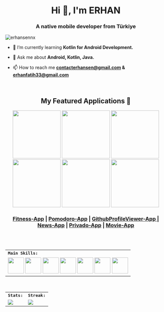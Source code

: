 <h1 align="center">Hi 👋, I'm ERHAN</h1>
<h3 align="center">A native mobile developer from Türkiye</h3>
<!-- <img align="right" alt="Coding" width="325" src="https://media3.giphy.com/media/IIv3NuURRxgJO/giphy.gif?cid=790b7611aa3cb6790e3186d9f210dc00c5cb8482b16b3bf1&rid=giphy.gif&ct=g"> -->

<p align="left"> <img src="https://komarev.com/ghpvc/?username=erhansennx&label=Profile%20views&color=0e75b6&style=flat" alt="erhansennx" /> </p>

- 🌱 I’m currently learning **Kotlin for Android Development.**

- 💬 Ask me about **Android, Kotlin, Java.**

- 📫 How to reach me **contacterhansen@gmail.com & erhanfatih33@gmail.com**

<!--  - ⚡ Fun fact **I'm Funny.**  -->
<br>

<div>
    <h2 align=center> My Featured Applications 🚀</h2>
</div>

<div align=center>
  <a href="https://github.com/erhansennx/Fitness-App"><img width=150 src="https://github.com/erhansennx/erhansennx/assets/77855407/674f8127-0000-4746-90c9-af358fdd0d2a"></a>
  <a href="https://github.com/erhansennx/Pomodoro-App"><img width=150 src="https://github.com/erhansennx/erhansennx/assets/77855407/80f47411-e5cd-4c48-a28b-b6205ea34734"></a>
  <a href="https://github.com/erhansennx/GithubProfileViewer-App"><img width=150 src="https://github.com/erhansennx/erhansennx/assets/77855407/d8300e99-6592-4242-82c2-5bfc0ac0f029"></a>
  <a href="https://github.com/erhansennx/News-App"><img width=150 src="https://github.com/erhansennx/erhansennx/assets/77855407/ba5ac1b9-9af9-4af6-8949-3cbcecdaabab"></a>
  <a href="https://play.google.com/store/apps/details?id=com.app.anonymouschat&pli=1"><img width=150 src="https://github.com/erhansennx/erhansennx/assets/77855407/5df2541a-cefc-4614-a0db-e1427e961ebf"></a>
  <a href="https://github.com/erhansennx/MovieApp"><img width=150 src="https://github.com/erhansennx/erhansennx/assets/77855407/94f732b1-b4dd-4f14-bac7-4cb40f727f52"></a>
</div>

<h3 align="center">
  <a href="https://github.com/erhansennx/Fitness-App">Fitness-App</a> |
  <a href="https://github.com/erhansennx/Pomodoro-App">Pomodoro-App</a> |
  <a href="https://github.com/erhansennx/GithubProfileViewer-App">GithubProfileViewer-App </a> |
  <a href="https://github.com/erhansennx/News-App">News-App</a> |
  <a href="https://play.google.com/store/apps/details?id=com.app.anonymouschat&pli=1">Privado-App</a> |
  <a href="https://github.com/erhansennx/MovieApp">Movie-App </a>
</h3>

<br><br>

<div align=center>
<table>
    <tr>
        <td colspan="8">
        <strong><samp>Main Skills:</samp></strong>
        </td>
    </tr>
        <tr>
        <td colspan="8">
        <img src="https://img.icons8.com/color/480/000000/android-studio.png" width=50></a>
        <img src="https://img.icons8.com/color/480/000000/kotlin.png" width=50></a>
        <img src="https://github.com/erhansennx/erhansennx/assets/77855407/2c458780-6e31-4104-9304-c4adf264b61f" width=50></a>
        <img src="https://img.icons8.com/color/480/000000/git.png" width=50></a>
        <img src="https://img.icons8.com/color/480/000000/firebase.png" width=50></a>
        <img src="https://img.icons8.com/color/480/000000/figma.png" width=50></a>
        <img src="https://img.icons8.com/color/480/000000/adobe-xd.png" width=50></a>
        </td>
    </tr>
</table>

<br>

<table>
    <tr>
        <td colspan="2">
            <strong><samp>Stats:</samp></strong>
        </td>
        <td colspan="2">
            <strong><samp>Streak:</samp></strong>
        </td>
    </tr>
    <tr>
        <td colspan="2" rowspan="2">
            <a href="https://github-readme-stats.vercel.app/api?username=erhansennx&count_private=true&hide_border=true&show_icons=true&theme=radical">
                <img src="https://github-readme-stats-sigma-five.vercel.app/api?username=erhansennx&count_private=true&hide_border=true&show_icons=true&theme=radical">
            </a>
        </td>
        <td colspan="2" rowspan="2">
            <a href="https://github-readme-streak-stats.herokuapp.com/?user=erhansennx&hide_border=true&theme=radical">
                <img src="https://github-readme-streak-stats.herokuapp.com/?user=erhansennx&hide_border=true&theme=radical">
            </a>
        </td>
    </tr>
</table>




